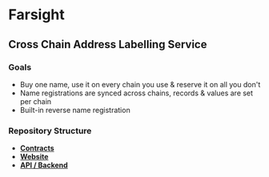 # Farsight
## Cross Chain Address Labelling Service

### Goals
- Buy one name, use it on every chain you use & reserve it on all you don't
- Name registrations are synced across chains, records & values are set per chain
- Built-in reverse name registration

### Repository Structure
- [**Contracts**](https://github.com/Farsight-Tracking/Farsight-Contracts)
- [**Website**](https://github.com/Farsight-Tracking/farsight-web)
- [**API / Backend**](https://github.com/Farsight-Tracking/Farsight-Backend)
